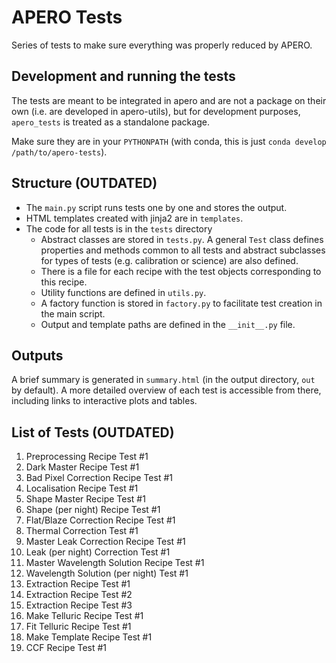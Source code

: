 # APERO Tests

Series of tests to make sure everything was properly reduced by APERO.

## Development and running the tests
The tests are meant to be integrated in apero and are not a package on their own (i.e. are developed in apero-utils), but for development purposes, `apero_tests` is treated as a standalone package.

Make sure they are in your `PYTHONPATH` (with conda, this is just `conda develop /path/to/apero-tests`).

## Structure (OUTDATED)
- The `main.py` script runs tests one by one and stores the output.
- HTML templates created with jinja2 are in `templates`.
- The code for all tests is in the `tests` directory
  - Abstract classes are stored in `tests.py`. A general `Test` class defines
    properties and methods common to all tests and abstract subclasses for types of tests
    (e.g. calibration or science) are also defined.
  - There is a file for each recipe with the test objects corresponding to this recipe.
  - Utility functions are defined in `utils.py`.
  - A factory function is stored in `factory.py` to facilitate test creation in the main script.
  - Output and template paths are defined in the `__init__.py` file.


## Outputs
A brief summary is generated in `summary.html` (in the output directory, `out` by default).
A more detailed overview of each test is accessible from there, including links to interactive
plots and tables.

## List of Tests (OUTDATED)
1. Preprocessing Recipe Test #1
2. Dark Master Recipe Test #1
3. Bad Pixel Correction Recipe Test #1
4. Localisation Recipe Test #1
5. Shape Master Recipe Test #1
6. Shape (per night) Recipe Test #1
7. Flat/Blaze Correction Recipe Test #1
8. Thermal Correction Test #1
9. Master Leak Correction Recipe Test #1
10. Leak (per night) Correction Test #1
11. Master Wavelength Solution Recipe Test #1
12. Wavelength Solution (per night) Test #1
13. Extraction Recipe Test #1
14. Extraction Recipe Test #2
15. Extraction Recipe Test #3
16. Make Telluric Recipe Test #1
17. Fit Telluric Recipe Test #1
18. Make Template Recipe Test #1
19. CCF Recipe Test #1

